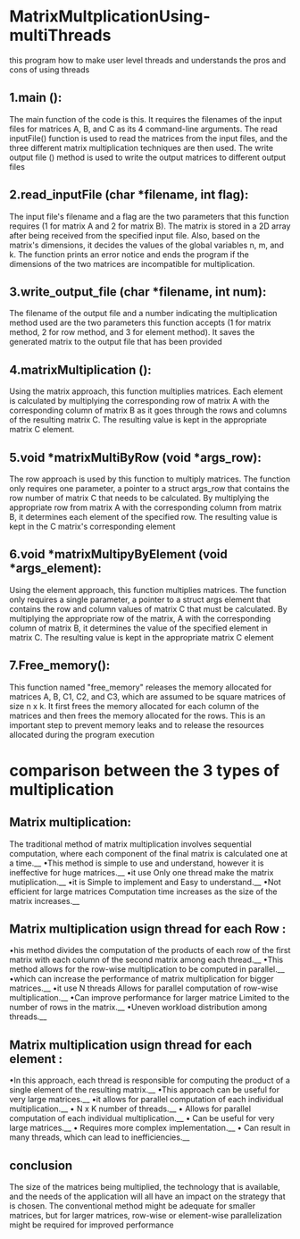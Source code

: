 # MatrixMultplicationUsing-multiThreads
this program how to make user level threads and understands the pros and cons of using threads  


## 1.main ():
The main function of the code is this. It requires the filenames of the input files for matrices A, B, and 
C as its 4 command-line arguments. The read inputFile() function is used to read the matrices from the input 
files, and the three different matrix multiplication techniques are then used. The write output file () method is 
used to write the output matrices to different output files


## 2.read_inputFile (char *filename, int flag):
The input file's filename and a flag are the two parameters that this function requires (1 for matrix A and 2 for matrix B). The matrix is stored in a 2D array after being received from the specified input file. Also, based on the matrix's dimensions, it decides the values of the global variables n, m, and k. The function prints an error notice and ends the program if the dimensions of the two matrices are incompatible for multiplication.


##  3.write_output_file (char *filename, int num):
The filename of the output file and a number indicating the multiplication method used are the two parameters this function accepts (1 for matrix method, 2 for row method, and 3 for element method). It saves the generated matrix to the output file that has been provided


## 4.matrixMultiplication ():
Using the matrix approach, this function multiplies matrices. Each element is calculated by multiplying the corresponding row of matrix A with the corresponding column of matrix B as it goes through the rows and columns of the resulting matrix C. The resulting value is kept in the appropriate matrix C element.


## 5.void *matrixMultiByRow (void *args_row): 
The row approach is used by this function to multiply matrices. The function only requires one parameter, a pointer to a struct args_row that contains the row number of matrix C that needs to be calculated. By multiplying the appropriate row from matrix A with the corresponding column from matrix B, it determines each element of the specified row. The resulting value is kept in the C matrix's corresponding element



## 6.void *matrixMultipyByElement (void *args_element): 
Using the element approach, this function multiplies matrices. The function only requires a single parameter, a pointer to a struct args element that contains the row and column values of matrix C that must be calculated. By multiplying the appropriate row of the matrix, A with the corresponding column of matrix B, it determines the value of the specified element in matrix C. The resulting value is kept in the appropriate matrix C element


## 7.Free_memory():
This function named "free_memory" releases the memory allocated for matrices A, B, C1, C2, and C3, which are assumed to be square matrices of size n x k. It first frees the memory allocated for each column of the matrices and then frees the memory allocated for the rows. This is an important step to prevent memory leaks and to release the resources allocated during the program execution


# comparison between the 3 types of multiplication

## Matrix multiplication:
The traditional method of matrix multiplication involves sequential computation, where each component of the final matrix is calculated one at a time.__ 
•This method is simple to use and understand, however it is ineffective for huge matrices.__ 
•it use Only one thread make the matrix mutiplication.__
•it is Simple to implement and Easy to understand.__
•Not efficient for large matrices Computation time increases as the size of the matrix increases.__


## Matrix multiplication usign thread for each Row :
•his method divides the computation of the products of each row of the first matrix with each column of the second matrix among each thread.__ 
•This method allows for the row-wise multiplication to be computed in parallel.__
•which can increase the performance of matrix multiplication for bigger matrices.__ 
•it use N threads Allows for parallel computation of row-wise multiplication.__
•Can improve performance for larger matrice Limited to the number of rows in the matrix.__ 
•Uneven workload distribution among threads.__

## Matrix multiplication usign thread for each element :
•In this approach, each thread is responsible for computing the product of a single element of the resulting matrix.__ 
•This approach can be useful for very large matrices.__
•it allows for parallel computation of each individual multiplication.__
• N x K number of threads.__
• Allows for parallel computation of each individual multiplication.__
• Can be useful for very large matrices.__
• Requires more complex implementation.__
• Can result in many threads, which can lead to inefficiencies.__

## conclusion
The size of the matrices being multiplied, the technology that is available, and the needs of the application will all have an impact on the strategy that is chosen. The conventional method might be adequate for smaller matrices, but for larger matrices, row-wise or element-wise parallelization might be required for improved performance
